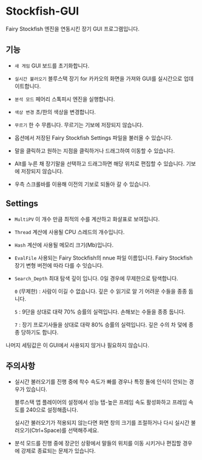 # Stockfish-GUI
Fairy Stockfish 엔진을 연동시킨 장기 GUI 프로그램입니다.

## 기능
- ```새 게임``` GUI 보드를 초기화합니다.
- ```실시간 불러오기``` 블루스택 장기 for 카카오의 화면을 가져와 GUI를 실시간으로 업데이트합니다.
- ```분석 모드``` 페어리 스톡피시 엔진을 실행합니다.
- ```색상 변경``` 초/한의 색상을 변경합니다.
- ```무르기``` 한 수 무릅니다. 무르기는 기보에 저장되지 않습니다.

- 옵션에서 저장된 Fairy Stockfish Settings 파일을 불러올 수 있습니다.
- 말을 클릭하고 원하는 지점을 클릭하거나 드래그하여 이동할 수 있습니다.
- Alt를 누른 채 장기말을 선택하고 드래그하면 해당 위치로 편집할 수 있습니다. 기보에 저장되지 않습니다.
- 우측 스크롤바를 이용해 이전의 기보로 되돌아 갈 수 있습니다.
  
## Settings

- ```MultiPV``` 이 개수 만큼 최적의 수를 계산하고 화살표로 보여집니다.
- ```Thread``` 계산에 사용될 CPU 스레드의 개수입니다.
- ```Hash``` 계산에 사용될 메모리 크기(Mb)입니다. 
- ```EvalFile``` 사용되는 Fairy Stockfish의 nnue 파일 이름입니다. Fairy Stockfish 장기 변형 버전에 따라 다를 수 잇습니다.
  
- ```Search_Depth``` 최대 탐색 깊이 입니다. 0일 경우에 무제한으로 탐색합니다.
  
  ```0``` (무제한) : 사람이 이길 수 없습니다. 깊은 수 읽기로 알 기 어려운 수들을 종종 둡니다.
  
  ```5``` : 9단을 상대로 대략 70% 승률의 실력입니다. 손해보는 수들을 종종 둡니다.
  
  ```7``` : 장기 프로기사들을 상대로 대략 80% 승률의 실력입니다. 깊은 수의 차 덫에 종종 당하기도 합니다.
  
나머지 세팅값은 이 GUI에서 사용되지 않거나 필요하지 않습니다.

## 주의사항
- 실시간 불러오기를 진행 중에 착수 속도가 빠를 경우나 특정 돌에 인식이 안되는 경우가 있습니다.

  블루스택 앱 플레이어의 설정에서 성능 탭-높은 프레임 속도 활성화하고 프레임 속도를 240으로 설정해줍니다.
  
  실시간 불러오기가 적용되지 않는다면 화면 창의 크기를 조절하거나 다시 실시간 불러오기(Ctrl+Space)를 선택해주세요. 

- 분석 모드를 진행 중에 장군인 상황에서 말들의 위치를 이동 시키거나 편집할 경우에 강제로 종료되는 문제가 있습니다.
